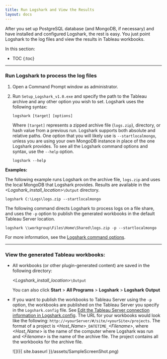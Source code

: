 ```yaml
---
title: Run Logshark and View the Results
layout: docs
---
```



After you set up PostgreSQL database (and MongoDB, if necessary) and have installed and configured Logshark, the rest is easy. You just point Logshark to the log files and view the results in Tableau workbooks.

In this section:

* TOC
{:toc}

-----------

### Run Logshark to process the log files


1.  Open a Command Prompt window as administrator.

2.  Run `Setup_Logshark_v1.0.exe` and specify the path to the Tableau archive and any other option you wish to set. Logshark uses the following syntax:
  
    `logshark [target] [options]` 


    Where `[target]` represents a zipped archive file (`logs.zip`), directory, or hash value from a previous run. Logshark supports both absolute and relative paths.
    One option that you will likely use is `--startlocalmongo`, unless you are using your own MongoDB instance in place of the one Logshark provides.
    To see all the Logshark command options and syntax, use the `--help` option.
    
    `logshark --help`




**Examples:**

The following example runs Logshark on the archive file, `logs.zip` and uses the local MongoDB that Logshark provides. Results are available in the *\<Logshark_install_location>*`\Output` directory.

```
logshark C:\Logs\logs.zip --startlocalmongo
```

The following command directs Logshark to process logs on a file share, and uses the `-p` option to publish the generated workbooks in the default Tableau Server location.

```
logshark \\workgroup\Files\Home\Shared\logs.zip -p --startlocalmongo

```
For more information, see the [Logshark command options](logshark_cmds#logshark-command-options).




-----------------

### View the generated Tableau workbooks:


-   All workbooks (or other plugin-generated content) are saved in the following directory:

    *\<Logshark_install_location>*`\Output`

    You can also click **Start** &gt; **All Programs** &gt; **Logshark** &gt; **Logshark** **Output**

-   If you want to publish the workbooks to Tableau Server using the `-p` option, the workbooks are published on the Tableau Server you specify in the `Logshark.config` file. See [Edit the Tableau Server connection information in Logshark.config](logshark_install#edit-the-tableau-server-connection-information-in-logshark.config). The URL for your workbooks would look like the following: `http://<yourServer/#/site/<yourSite>/projects`.
    The format of a project is *\<Host_Name>*`_DATETIME_`*\<Filename>*, where *&lt;Host\_Name&gt;* is the name of the computer where Logshark was run and *\<Filename>* is the name of the archive file. The project contains all the workbooks for the archive file.


    ![]({{ site.baseurl }}/assets/SampleScreenShot.png)